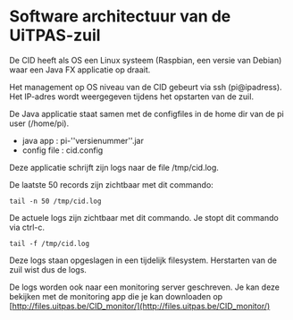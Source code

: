 ---
---

# Software architectuur van de UiTPAS-zuil

De CID heeft als OS een Linux systeem (Raspbian, een versie van Debian) waar een Java FX applicatie op draait.

Het management op OS niveau van de CID gebeurt via ssh (pi@ipadress). Het IP-adres wordt weergegeven tijdens het opstarten van de zuil.

De Java applicatie staat samen met de configfiles in de home dir van de pi user (/home/pi).

* java app : pi-''versienummer''.jar
* config file : cid.config

Deze applicatie schrijft zijn logs naar de file /tmp/cid.log.

De laatste 50 records zijn zichtbaar met dit commando:

```
tail -n 50 /tmp/cid.log
```

De actuele logs zijn zichtbaar met dit commando. Je stopt dit commando via ctrl-c.

```
tail -f /tmp/cid.log
```

Deze logs staan opgeslagen in een tijdelijk filesystem. Herstarten van de zuil wist dus de logs.

De logs worden ook naar een monitoring server geschreven. Je kan deze bekijken met de monitoring app die je kan downloaden op [http://files.uitpas.be/CID_monitor/](http://files.uitpas.be/CID_monitor/)
